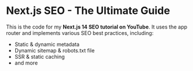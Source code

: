 # Next.js SEO - The Ultimate Guide

This is the code for my **Next.js 14 SEO tutorial on YouTube**. It uses the app router and implements various SEO best practices, including:

- Static & dynamic metadata
- Dynamic sitemap & robots.txt file
- SSR & static caching
- and more
